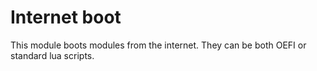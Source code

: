 # Internet boot
This module boots modules from the internet. They can be both OEFI or standard lua scripts.